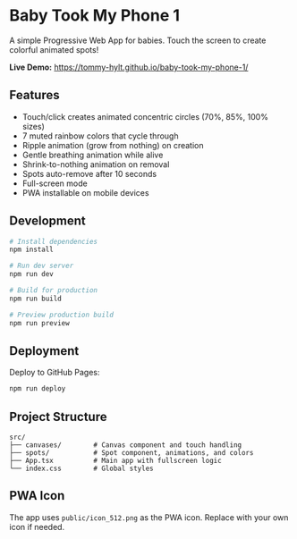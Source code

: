 # Baby Took My Phone 1

A simple Progressive Web App for babies. Touch the screen to create colorful animated spots!

**Live Demo:** https://tommy-hylt.github.io/baby-took-my-phone-1/

## Features

- Touch/click creates animated concentric circles (70%, 85%, 100% sizes)
- 7 muted rainbow colors that cycle through
- Ripple animation (grow from nothing) on creation
- Gentle breathing animation while alive
- Shrink-to-nothing animation on removal
- Spots auto-remove after 10 seconds
- Full-screen mode
- PWA installable on mobile devices

## Development

```bash
# Install dependencies
npm install

# Run dev server
npm run dev

# Build for production
npm run build

# Preview production build
npm run preview
```

## Deployment

Deploy to GitHub Pages:
```bash
npm run deploy
```

## Project Structure

```
src/
├── canvases/        # Canvas component and touch handling
├── spots/           # Spot component, animations, and colors
├── App.tsx          # Main app with fullscreen logic
└── index.css        # Global styles
```

## PWA Icon

The app uses `public/icon_512.png` as the PWA icon. Replace with your own icon if needed.
